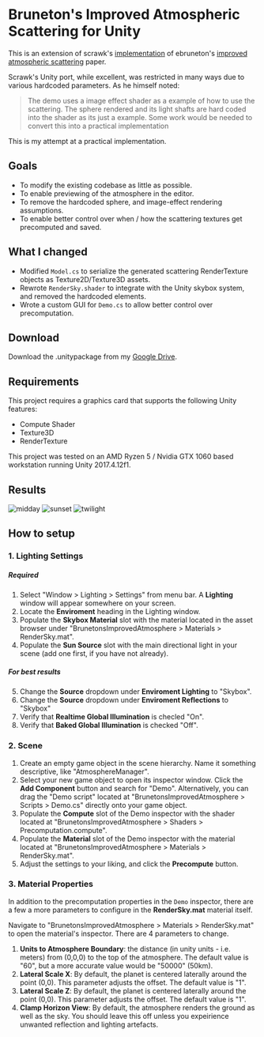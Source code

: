 # Bruneton's Improved Atmospheric Scattering for Unity

This is an extension of scrawk's [implementation](https://github.com/Scrawk/Brunetons-Improved-Atmospheric-Scattering) of ebruneton's [improved atmospheric scattering](https://github.com/ebruneton/precomputed_atmospheric_scattering) paper.

Scrawk's Unity port, while excellent, was restricted in many ways due to various hardcoded parameters. As he himself noted:

> The demo uses a image effect shader as a example of how to use the scattering. The sphere rendered and its light shafts are hard coded into the shader as its just a example. Some work would be needed to convert this into a practical implementation

This is my attempt at a practical implementation.

## Goals
- To modify the existing codebase as little as possible.
- To enable previewing of the atmosphere in the editor.
- To remove the hardcoded sphere, and image-effect rendering assumptions.
- To enable better control over when / how the scattering textures get precomputed and saved.

## What I changed
- Modified `Model.cs` to serialize the generated scattering RenderTexture objects as Texture2D/Texture3D assets.
- Rewrote `RenderSky.shader` to integrate with the Unity skybox system, and removed the hardcoded elements.
- Wrote a custom GUI for `Demo.cs` to allow better control over precomputation.

## Download

Download the .unitypackage from my [Google Drive](https://drive.google.com/file/d/1RW2GX8HSPGVgexnSG5S_qv5g8ndycFrs/view?usp=sharing).

## Requirements

This project requires a graphics card that supports the following Unity features:
- Compute Shader
- Texture3D
- RenderTexture

This project was tested on an AMD Ryzen 5 / Nvidia GTX 1060 based workstation running Unity 2017.4.12f1.

## Results

![midday](https://i.imgur.com/ewiTBgX.png)
![sunset](https://i.imgur.com/FI0mD97.png)
![twilight](https://i.imgur.com/FRgBzV9.png)

## How to setup

### 1. Lighting Settings

##### Required

1. Select "Window > Lighting > Settings" from menu bar. A **Lighting** window will appear somewhere on your screen.
2. Locate the **Enviroment** heading in the Lighting window.
3. Populate the **Skybox Material** slot with the material located in the asset browser under "BrunetonsImprovedAtmosphere > Materials > RenderSky.mat".
4. Populate the **Sun Source** slot with the main directional light in your scene (add one first, if you have not already).

##### For best results

5. Change the **Source** dropdown under **Enviroment Lighting** to "Skybox".
6. Change the **Source** dropdown under **Enviroment Reflections** to "Skybox"
7. Verify that **Realtime Global Illumination** is checled "On".
8. Verify that **Baked Global Illumination** is checked "Off".

### 2. Scene

1. Create an empty game object in the scene hierarchy. Name it something descriptive, like "AtmosphereManager".
2. Select your new game object to open its inspector window. Click the **Add Component** button and search for "Demo". Alternatively, you can drag the "Demo script" located at "BrunetonsImprovedAtmosphere > Scripts > Demo.cs" directly onto your game object.
3. Populate the **Compute** slot of the Demo inspector with the shader located at "BrunetonsImprovedAtmosphere > Shaders > Precomputation.compute".
4. Populate the **Material** slot of the Demo inspector with the material located at "BrunetonsImprovedAtmosphere > Materials > RenderSky.mat".
5. Adjust the settings to your liking, and click the **Precompute** button.

### 3. Material Properties

In addition to the precomputation properties in the `Demo` inspector, there are a few a more parameters to configure in the **RenderSky.mat** material itself.

Navigate to "BrunetonsImprovedAtmosphere > Materials > RenderSky.mat" to open the material's inspector. There are 4 parameters to change.

1. **Units to Atmosphere Boundary**: the distance (in unity units - i.e. meters) from (0,0,0) to the top of the atmosphere. The default value is "60", but a more accurate value would be "50000" (50km).
2. **Lateral Scale X**: By default, the planet is centered laterally around the point (0,0). This parameter adjusts the offset. The default value is "1".
3. **Lateral Scale Z**: By default, the planet is centered laterally around the point (0,0). This parameter adjusts the offset. The default value is "1".
4. **Clamp Horizon View**: By default, the atmosphere renders the ground as well as the sky. You should leave this off unless you expeirience unwanted reflection and lighting artefacts.
